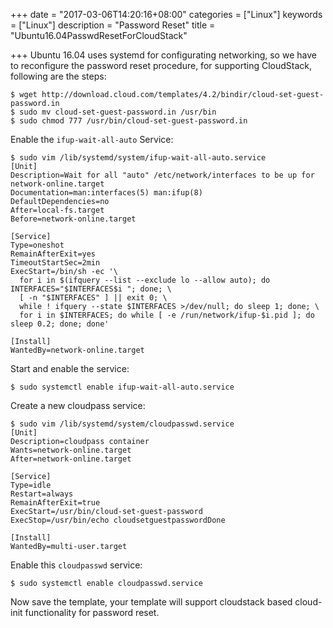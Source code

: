 +++
date = "2017-03-06T14:20:16+08:00"
categories = ["Linux"]
keywords = ["Linux"]
description = "Password Reset"
title = "Ubuntu16.04PasswdResetForCloudStack"

+++
Ubuntu 16.04 uses systemd for configurating networking, so we have to
reconfigure the password reset procedure, for supporting CloudStack, following
are the steps:    

```
$ wget http://download.cloud.com/templates/4.2/bindir/cloud-set-guest-password.in
$ sudo mv cloud-set-guest-password.in /usr/bin
$ sudo chmod 777 /usr/bin/cloud-set-guest-password.in
```
Enable the `ifup-wait-all-auto` Service:    


```
$ sudo vim /lib/systemd/system/ifup-wait-all-auto.service
[Unit]
Description=Wait for all "auto" /etc/network/interfaces to be up for network-online.target
Documentation=man:interfaces(5) man:ifup(8)
DefaultDependencies=no
After=local-fs.target
Before=network-online.target

[Service]
Type=oneshot
RemainAfterExit=yes
TimeoutStartSec=2min
ExecStart=/bin/sh -ec '\
  for i in $(ifquery --list --exclude lo --allow auto); do INTERFACES="$INTERFACES$i "; done; \
  [ -n "$INTERFACES" ] || exit 0; \
  while ! ifquery --state $INTERFACES >/dev/null; do sleep 1; done; \
  for i in $INTERFACES; do while [ -e /run/network/ifup-$i.pid ]; do sleep 0.2; done; done'

[Install]
WantedBy=network-online.target
```
Start and enable the service:    

```
$ sudo systemctl enable ifup-wait-all-auto.service
```

Create a new cloudpass service:    

```
$ sudo vim /lib/systemd/system/cloudpasswd.service
[Unit]
Description=cloudpass container
Wants=network-online.target
After=network-online.target

[Service]
Type=idle
Restart=always
RemainAfterExit=true
ExecStart=/usr/bin/cloud-set-guest-password
ExecStop=/usr/bin/echo cloudsetguestpasswordDone

[Install]
WantedBy=multi-user.target
```
Enable this `cloudpasswd` service:    

```
$ sudo systemctl enable cloudpasswd.service
```
Now save the template, your template will support cloudstack based cloud-init functionality for
 password reset.   
